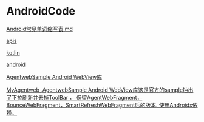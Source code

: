 # AndroidCode
[Android常见单词缩写表.md](notes/Android常见单词缩写表.md)

[apis](notes/apis)

[kotlin](notes/kotlin)

[android](notes/android/AndroidReadMe.md)

[AgentwebSample Android WebView库](AgentwebSample/README.md)

[MyAgentweb ,AgentwebSample Android WebView库这是官方的sample抽出了下拉刷新并去掉ToolBar ，
保留AgentWebFragment，BounceWebFragment，SmartRefreshWebFragment后的版本.
使用Androidx依赖。](MyAgentweb/README.md)

